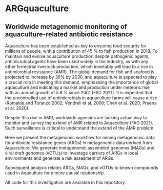 # ARGquaculture
## Worldwide metagenomic monitoring of aquaculture-related antibiotic resistance
Aquaculture has been established as key to ensuring food security for millions of people, with a contribution of 45 % to fish production in 2018. To maintain and evolve aquaculture production despite pathogenic agents, antimicrobial agents have been used widely in the industry, as with any other terrestrial livestock production, which inevitably will lead to a rise in antimicrobial resistance (AMR). The global demand for fish and seafood is projected to increase by 30% by 2030, and aquaculture is expected to play a crucial role in meeting this demand, emphasising the importance of global aquaculture and indicating a market and production under meteoric rise with an annual growth of 5.8 % since 2001 (FAO 2021).  It is expected that the uncontrolled use of antimicrobials in aquaculture farms will cause a rise (Romalde and Toranzo 2002; Vendrell et al. 2006; Chen et al. 2020; Preena et al. 2020).

Despite this rise in AMR, worldwide agencies are lacking actual way to monitor and survey the extend of AMR related to Aquaculture (FAO 2021). Such surveillance is critical to understand the extend of the AMR problem.

Here we present the metagenomic workflow for mining metagenomic data for antibiotic resistance genes (ARGs) in metagenomic data derived from Aquaculture. We generate metagenomic assembled genomes (MAGs) and viral draft genomes (vOTUs) to investage carriers of ARGs in local environments and generate a risk assesment of ARGs.

Subsequent analysis relates ARGs, MAGs, and vOTUs to known compounds used in Aqaculture for a more causal relationship. 

All code for this investigation are available in this repository. 

